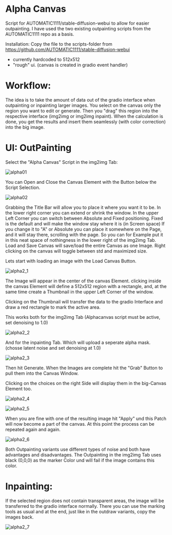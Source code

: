 Alpha Canvas
===============================
Script for AUTOMATIC1111/stable-diffusion-webui to allow for easier outpainting.
I have used the two existing outpainting scripts from the AUTOMATIC1111 repo as a basis.

Installation:
Copy the file to the scripts-folder from https://github.com/AUTOMATIC1111/stable-diffusion-webui

- currently hardcoded to 512x512
- "rough" ui. (canvas is created in gradio event handler)

Workflow:  
=========
The idea is to take the amount of data out of the gradio interface when outpainting or inpainting larger images. You select on the canvas only the region you want to edit or generate. Then you "drag" this region into the respective interface (img2img or img2img inpaint). When the calculation is done, you get the results and insert them seamlessly (with color correction) into the big image.

UI:  OutPainting
======
Select the "Alpha Canvas" Script in the img2img Tab:

![alpha01](https://user-images.githubusercontent.com/86352149/198781565-d30e8b66-9b6f-49bc-b354-d33a4bf4f5e7.jpg)

You can Open and Close the Canvas Element with the Button below the Script Selection.

![alpha02](https://user-images.githubusercontent.com/86352149/198782179-33008d47-c38d-4fc5-9005-f621d4c88051.jpg)

Grabbing the Title Bar will allow you to place it where you want it to be.
In the lower right corner you can extend or shrink the window.
In the upper Left Corner you can switch between Absolute and Fixed positioning. Fixed is the default and will make the window stay where it is (in Screen space)
If you change it to "A" or Absolute you can place it somewhere on the Page, and it will stay there, scrolling with the page. So you can for Example put it in this neat space of nothingness in the lower right of the img2img Tab.
Load and Save Canvas will save/load the entire Canvas as one Image. Right clicking on the canvas will toggle between std and maximized size.

Lets start with loading an image with the Load Canvas Button.

![alpha2_1](https://user-images.githubusercontent.com/86352149/199514459-fb7e5c6e-f26b-47b5-bb8c-1fae1795cfeb.jpg)

The Image will appear in the center of the canvas Element. clicking inside the canvas Element will define a 512x512 region with a rectangle, and, at the same time create a Thumbnail in the upper Left Corner of the window.

Clicking on the Thumbnail will transfer the data to the gradio Interface and draw a red rectangle to mark the active area.

This works both for the img2img Tab (Alphacanvas script must be active, set denoising to 1.0)

![alpha2_2](https://user-images.githubusercontent.com/86352149/199515072-0dfa8d92-9f1e-464b-8388-eb5e8e5eed55.jpg)

And for the inpainting Tab. Which will upload a seperate alpha mask. (chosse latent noise and set denoising at 1.0)

![alpha2_3](https://user-images.githubusercontent.com/86352149/199515609-aa5c8d6e-b386-4219-9fb3-3c22bb473423.jpg)

Then hit Generate. When the Images are complete hit the "Grab" Button to pull them into the Canvas Window.

Clicking on the choices on the right Side will display them in the big-Canvas Element too.

![alpha2_4](https://user-images.githubusercontent.com/86352149/199517887-23a43101-4f1b-4c39-b9e3-761a49d37df1.jpg)

![alpha2_5](https://user-images.githubusercontent.com/86352149/199517938-3430170b-adca-487c-992b-eb89b3b63681.jpg)

When you are fine with one of the resulting image hit "Apply" und this Patch will now become a part of the canvas. 
At this point the process can be repeated again and again.

![alpha2_6](https://user-images.githubusercontent.com/86352149/199518469-abb867b0-13b8-4fdc-9c97-5e8cd95edb3c.jpg)

Both Outpainting variants use different types of noise and both have advantages and disadvantages.
The Outpainting in the img2img Tab uses black (0,0,0) as the marker Color und will fail if the image contains this color.

Inpainting:
======
If the selected region does not contain transparent areas, the image will be transferred to the gradio interface normally. There you can use the marking tools as usual and at the end, just like in the outdraw variants, copy the images back.

![alpha2_7](https://user-images.githubusercontent.com/86352149/199520305-e4805097-a737-431d-8583-1cad997d827b.jpg)


